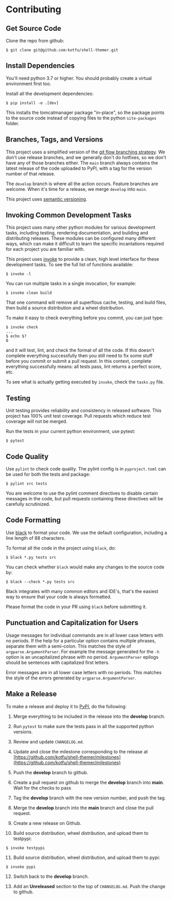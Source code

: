 # Contributing

## Get Source Code

Clone the repo from github:
```
$ git clone git@github.com:kotfu/shell-themer.git
```


## Install Dependencies

You'll need python 3.7 or higher. You should probably create a virtual
environment first too.

Install all the development dependencies:
```
$ pip install -e .[dev]
```

This installs the tomcatmanager package "in-place", so the package points to the
source code instead of copying files to the python `site-packages` folder.


## Branches, Tags, and Versions

This project uses a simplified version of the [git flow branching strategy](http://nvie.com/posts/a-successful-git-branching-model/). We don't use release
branches, and we generally don't do hotfixes, so we don't have any of those branches
either. The `main` branch always contains the latest release of the code uploaded to
PyPI, with a tag for the version number of that release.

The `develop` branch is where all the action occurs. Feature branches are welcome.
When it's time for a release, we merge `develop` into `main`.

This project uses [semantic versioning](https://semver.org/).


## Invoking Common Development Tasks

This project uses many other python modules for various development tasks, including
testing, rendering documentation, and building and distributing releases. These
modules can be configured many different ways, which can make it difficult to learn
the specific incantations required for each project you are familiar with.

This project uses [invoke](http://www.pyinvoke.org) to provide a clean, high level
interface for these development tasks. To see the full list of functions available:
```
$ invoke -l
```

You can run multiple tasks in a single invocation, for example:
```
$ invoke clean build
```

That one command will remove all superflous cache, testing, and build files, then
build a source distribution and a wheel distribution.

To make it easy to check everything before you commit, you can just type:
```
$ invoke check
...
$ echo $?
0
```

and it will test, lint, and check the format of all the code. If this doesn't complete
everything successfully then you still need to fix some stuff before you commit or
submit a pull request. In this context, complete everything successfully means: all
tests pass, lint returns a perfect score, etc.

To see what is actually getting executed by `invoke`, check the `tasks.py` file.


## Testing

Unit testing provides reliability and consistency in released software. This project
has 100% unit test coverage. Pull requests which reduce test coverage will not
be merged.

Run the tests in your current python environment, use pytest:
```
$ pytest
```


## Code Quality

Use `pylint` to check code quality. The pylint config is in `pyproject.toml`
can be used for both the tests and package:
```
$ pylint src tests
```

You are welcome to use the pylint comment directives to disable certain messages in
the code, but pull requests containing these directives will be carefully scrutinized.


## Code Formatting

Use [black](https://black.readthedocs.io/en/stable/index.html) to format your code.
We use the default configuration, including a line length of 88 characters.

To format all the code in the project using `black`, do:
```
$ black *.py tests src
```

You can check whether `black` would make any changes to the source code by:
```
$ black --check *.py tests src
```

Black integrates with many common editors and IDE's, that's the easiest way to ensure
that your code is always formatted.

Please format the code in your PR using `black` before submitting it.


## Punctuation and Capitalization for Users

Usage messages for individual commands are in all lower case letters with no periods.
If the help for a particular option contains multiple phrases, separate them with
a semi-colon. This matches the style of `argparse.ArgumentParser`. For example the
message generated for the `-h` option is an uncapitalized phrase with no period.
`ArgumentParser` epilogs should be sentences with capitalized first letters.

Error messages are in all lower case letters with no periods. This matches the style
of the errors generated by `argparse.ArgumentParser`.


## Make a Release


To make a release and deploy it to [PyPI](https://pypi.python.org/pypi), do the
following:

1. Merge everything to be included in the release into the **develop** branch.

2. Run `pytest` to make sure the tests pass in all the supported python versions.

3. Review and update `CHANGELOG.md`.

4. Update and close the milestone corresponding to the release at
   [https://github.com/kotfu/shell-themer/milestones](https://github.com/kotfu/shell-themer/milestones)

5. Push the **develop** branch to github.

6. Create a pull request on github to merge the **develop** branch into
   **main**. Wait for the checks to pass

7. Tag the **develop** branch with the new version number, and push the tag.

8. Merge the **develop** branch into the **main** branch and close the pull
   request.

9.  Create a new release on Github.

10. Build source distribution, wheel distribution, and upload them to testpypi:
```
$ invoke testpypi
```

11. Build source distribution, wheel distribution, and upload them to pypi:
```
$ invoke pypi
```

12. Switch back to the **develop** branch.

13. Add an **Unreleased** section to the top of `CHANGELOG.md`. Push the
    change to github.
